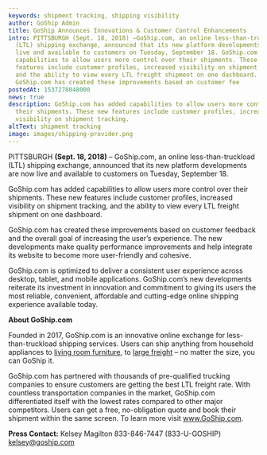 ```yaml
---
keywords: shipment tracking, shipping visibility
author: GoShip Admin
title: GoShip Announces Innovations & Customer Control Enhancements
intro: PITTSBURGH (Sept. 18, 2018) –GoShip.com, an online less-than-truckload
  (LTL) shipping exchange, announced that its new platform developments are now
  live and available to customers on Tuesday, September 18. GoShip.com has added
  capabilities to allow users more control over their shipments. These new
  features include customer profiles, increased visibility on shipment tracking,
  and the ability to view every LTL freight shipment on one dashboard.
  GoShip.com has created these improvements based on customer fee
postedAt: 1537278048000
news: true
description: GoShip.com has added capabilities to allow users more control over
  their shipments. These new features include customer profiles, increased
  visibility on shipment tracking.
altText: shipment tracking
image: images/shipping-provider.png
---
```

PITTSBURGH **(Sept. 18, 2018)** – GoShip.com, an online less-than-truckload (LTL) shipping exchange, announced that its new platform developments are now live and available to customers on Tuesday, September 18. 

GoShip.com has added capabilities to allow users more control over their shipments. These new features include customer profiles, increased visibility on shipment tracking, and the ability to view every LTL freight shipment on one dashboard. 

GoShip.com has created these improvements based on customer feedback and the overall goal of increasing the user’s experience. The new developments make quality performance improvements and help integrate its website to become more user-friendly and cohesive. 

GoShip.com is optimized to deliver a consistent user experience across desktop, tablet, and mobile applications. GoShip.com’s new developments reiterate its investment in innovation and commitment to giving its users the most reliable, convenient, affordable and cutting-edge online shipping experience available today. 

**About GoShip.com** 

Founded in 2017, GoShip.com is an innovative online exchange for less-than-truckload shipping services. Users can ship anything from household appliances to [living room furniture](https://www.goship.com/shipping-services/furniture-shipping/), to [large freight](https://www.goship.com/shipping-services/large-item-shipping/) – no matter the size, you can GoShip it. 

GoShip.com has partnered with thousands of pre-qualified trucking companies to ensure customers are getting the best LTL freight rate. With countless transportation companies in the market, GoShip.com differentiated itself with the lowest rates compared to other major competitors. Users can get a free, no-obligation quote and book their shipment within the same screen. To learn more visit www.GoShip.com.   

**Press Contact:** Kelsey Magilton 833-846-7447 (833-U-GOSHIP) kelsey@goship.com